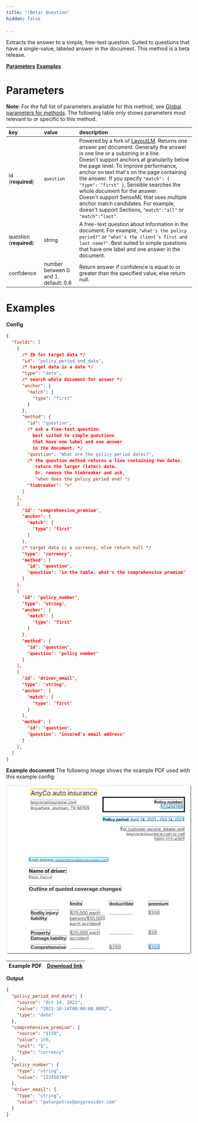 ```yaml
---
title: "(Beta) Question"
hidden: false

---
```


Extracts the answer to a simple, free-text question. Suited to questions that have a single-value, labeled answer in the document.  This method is a beta release.



[**Parameters**](doc:question#parameters)
[**Examples**](doc:question#examples)

Parameters
=====

**Note:** For the full list of parameters available for this method, see [Global parameters for methods](doc:method#section-global-parameters-for-methods). The following table only shows parameters most relevant to or specific to this method.

| key                     | value                                | description                                                  |
| :---------------------- | :----------------------------------- | :----------------------------------------------------------- |
| id (**required**)       | `question`                           | Powered by a fork of [LayoutLM](https://github.com/microsoft/unilm/tree/master/layoutlm).  Returns one answer per document. Generally the answer is one line or a substring in a line.<br/> Doesn't support anchors at granularity below the page level. To improve performance,  anchor on text that's on the page containing the answer. If you specify `"match": { "type": "first" }`, Sensible searches the whole document for the answer. <br/>Doesn't support SenseML that uses multiple anchor match candidates. For example, doesn't support Sections, `"match":"all"` or `"match":"last"`. |
| question (**required**) | string                               | A free-text question about information in the document. For example, `"what's the policy period?"` or `"what's the client's first and last name?"`. Best suited to simple questions that have one label and one answer in the document.<br/> |
| confidence              | number between 0 and 1. default: 0.6 | Return answer if confidence is equal to or greater than the specified value, else return null. |

Examples 
====

**Config**

```json
{
  "fields": [
    {
      /* ID for target data */
      "id": "policy_period_end_date",
      /* target data is a date */
      "type": "date",
      /* search whole document for answer */
      "anchor": {
        "match": {
          "type": "first"
        }
      },
      "method": {
        "id": "question",
        /* ask a free-text question.
          best suited to simple questions
          that have one label and one answer 
          in the document. */
        "question": "What are the policy period dates?",
        /* the question method returns a line containing two dates.
           return the larger (later) date.
           Or, remove the tiebreaker and ask,
           "when does the policy period end? */
        "tiebreaker": ">"
      }
    },
    {
      "id": "comprehensive_premium",
      "anchor": {
        "match": {
          "type": "first"
        }
      },
      /* target data is a currency, else return null */
      "type": "currency",
      "method": {
        "id": "question",
        "question": "in the table, what's the comprehensive premium"
      }
    },
    {
      "id": "policy_number",
      "type": "string",
      "anchor": {
        "match": {
          "type": "first"
        }
      },
      "method": {
        "id": "question",
        "question": "policy number"
      }
    },
    {
      "id": "driver_email",
      "type": "string",
      "anchor": {
        "match": {
          "type": "first"
        }
      },
      "method": {
        "id": "question",
        "question": "insured's email address"
      }
    },
  ]
}
```

**Example document**
The following image shows the example PDF used with this example config:

![Click to enlarge](https://raw.githubusercontent.com/sensible-hq/sensible-docs/main/readme-sync/assets/v0/images/final/question.png)

| Example PDF | [Download link](https://raw.githubusercontent.com/sensible-hq/sensible-docs/main/readme-sync/assets/v0/pdfs/auto_insurance_anyco.pdf) |
| ------------------------------- | ---------------------------------------------------------------------------------------------------------------------------------------- |



**Output**

```json
{
  "policy_period_end_date": {
    "source": "Oct 14, 2021",
    "value": "2021-10-14T00:00:00.000Z",
    "type": "date"
  },
  "comprehensive_premium": {
    "source": "$150",
    "value": 150,
    "unit": "$",
    "type": "currency"
  },
  "policy_number": {
    "type": "string",
    "value": "123456789"
  },
  "driver_email": {
    "type": "string",
    "value": "petarpetrov@anyprovider.com"
  }
}
```



